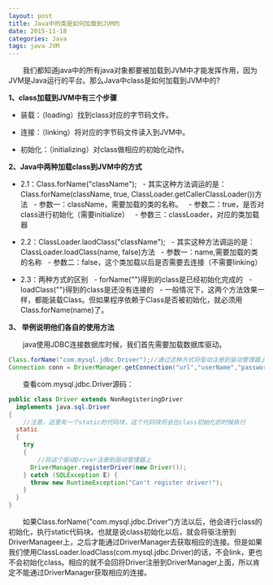```yaml
---
layout: post
title: Java中的类是如何加载到JVM的
date: 2015-11-18
categories: Java
tags: java JVM
---
```


&ensp;&ensp;&ensp;&ensp;我们都知道java中的所有java对象都要被加载到JVM中才能发挥作用，因为JVM是Java运行的平台。那么Java中class是如何加载到JVM中的?

**1、class加载到JVM中有三个步骤**

- 装载：（loading）找到class对应的字节码文件。

- 连接：（linking）将对应的字节码文件读入到JVM中。

- 初始化：（initializing）对class做相应的初始化动作。

**2、Java中两种加载class到JVM中的方式**

- 2.1：Class.forName("className");
  - 其实这种方法调运的是：Class.forName(className, true, ClassLoader.getCallerClassLoader())方法
  - 参数一：className，需要加载的类的名称。
  - 参数二：true，是否对class进行初始化（需要initialize）
  - 参数三：classLoader，对应的类加载器

- 2.2：ClassLoader.laodClass("className");
  - 其实这种方法调运的是：ClassLoader.loadClass(name, false)方法
  - 参数一：name,需要加载的类的名称
  - 参数二：false，这个类加载以后是否需要去连接（不需要linking）

- 2.3：两种方式的区别
  - forName("")得到的class是已经初始化完成的
  - loadClass("")得到的class是还没有连接的
  - 一般情况下，这两个方法效果一样，都能装载Class。但如果程序依赖于Class是否被初始化，就必须用Class.forName(name)了。

**3、 举例说明他们各自的使用方法**

&ensp;&ensp;&ensp;&ensp;java使用JDBC连接数据库时候，我们首先需要加载数据库驱动。

```java
Class.forName("com.mysql.jdbc.Driver");//通过这种方式将驱动注册到驱动管理器上
Connection conn = DriverManager.getConnection("url","userName","password");//通过驱动管理器获得相应的连接
```

&ensp;&ensp;&ensp;&ensp;查看com.mysql.jdbc.Driver源码：

```java
public class Driver extends NonRegisteringDriver
  implements java.sql.Driver
{
    //注意，这里有一个static的代码块，这个代码块将会在class初始化的时候执行
  static
  {
    try
    {
        //将这个驱动Driver注册到驱动管理器上
      DriverManager.registerDriver(new Driver());
    } catch (SQLException E) {
      throw new RuntimeException("Can't register driver!");
    }
  }
}
```

&ensp;&ensp;&ensp;&ensp;如果Class.forName("com.mysql.jdbc.Driver")方法以后，他会进行class的初始化，执行static代码块。也就是说class初始化以后，就会将驱注册到DriverManageer上，之后才能通过DriverManager去获取相应的连接。但是如果我们使用ClassLoader.loadClass(com.mysql.jdbc.Driver)的话，不会link，更也不会初始化class。相应的就不会回将Driver注册到DriverManager上面，所以肯定不能通过DriverManager获取相应的连接。
       

